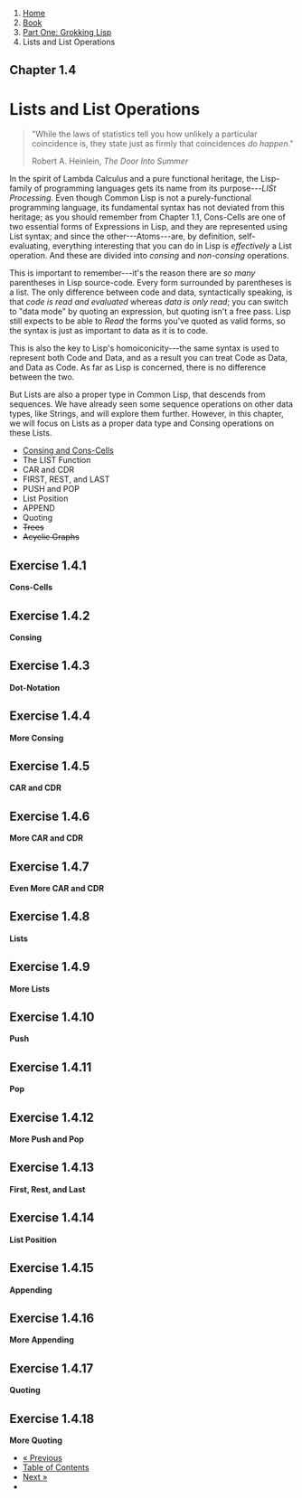 <ol class="breadcrumb">
  <li><a href="/">Home</a></li>
  <li><a href="/book/">Book</a></li>
  <li><a href="/book/1-0-0-overview/">Part One: Grokking Lisp</a></li>
  <li class="active">Lists and List Operations</li>
</ol>

## Chapter 1.4

# Lists and List Operations

> "While the laws of statistics tell you how unlikely a particular coincidence is, they state just as firmly that coincidences <em>do happen</em>."
> <footer>Robert A. Heinlein, <em>The Door Into Summer</em></footer>

In the spirit of Lambda Calculus and a pure functional heritage, the Lisp-family of programming languages gets its name from its purpose---*LISt Processing*.  Even though Common Lisp is not a purely-functional programming language, its fundamental syntax has not deviated from this heritage; as you should remember from Chapter 1.1, Cons-Cells are one of two essential forms of Expressions in Lisp, and they are represented using List syntax; and since the other---Atoms---are, by definition, self-evaluating, everything interesting that you can do in Lisp is *effectively* a List operation.  And these are divided into *consing* and *non-consing* operations.

This is important to remember---it's the reason there are *so many* parentheses in Lisp source-code.  Every form surrounded by parentheses is a list. The only difference between code and data, syntactically speaking, is that *code is read and evaluated* whereas *data is only read*; you can switch to "data mode" by quoting an expression, but quoting isn't a free pass.  Lisp still expects to be able to *Read* the forms you've quoted as valid forms, so the syntax is just as important to data as it is to code.

This is also the key to Lisp's homoiconicity---the same syntax is used to represent both Code and Data, and as a result you can treat Code as Data, and Data as Code.  As far as Lisp is concerned, there is no difference between the two.

But Lists are also a proper type in Common Lisp, that descends from sequences.  We have already seen some sequence operations on other data types, like Strings, and will explore them further.  However, in this chapter, we will focus on Lists as a proper data type and Consing operations on these Lists.

* [Consing and Cons-Cells](/book/1-04-01-cons-cells/)
* The LIST Function
* CAR and CDR
* FIRST, REST, and LAST
* PUSH and POP
* List Position
* APPEND
* Quoting
* <strike>Trees</strike>
* <strike>Acyclic Graphs</strike>

## Exercise 1.4.1

**Cons-Cells**

## Exercise 1.4.2

**Consing**

## Exercise 1.4.3

**Dot-Notation**

## Exercise 1.4.4

**More Consing**

## Exercise 1.4.5

**CAR and CDR**

## Exercise 1.4.6

**More CAR and CDR**

## Exercise 1.4.7

**Even More CAR and CDR**

## Exercise 1.4.8

**Lists**

## Exercise 1.4.9

**More Lists**

## Exercise 1.4.10

**Push**

## Exercise 1.4.11

**Pop**

## Exercise 1.4.12

**More Push and Pop**

## Exercise 1.4.13

**First, Rest, and Last**

## Exercise 1.4.14

**List Position**

## Exercise 1.4.15

**Appending**

## Exercise 1.4.16

**More Appending**

## Exercise 1.4.17

**Quoting**

## Exercise 1.4.18

**More Quoting**

<ul class="pager">
  <li class="previous"><a href="/book/1-03-0-getting-input-from-users/">&laquo; Previous</a></li>
  <li><a href="/book/">Table of Contents</a></li>
  <li class="next"><a href="/book/1-05-0-lookups-trees/">Next &raquo;</a><li>
</ul>
